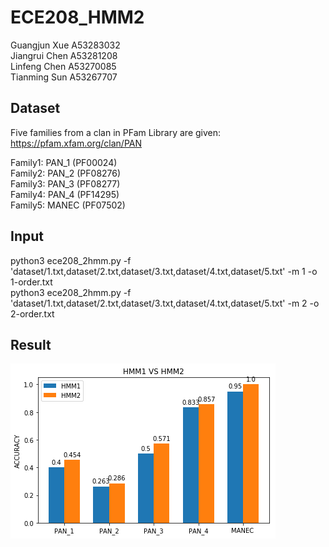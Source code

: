 # ECE208_HMM2

Guangjun Xue A53283032\
Jiangrui Chen A53281208\
Linfeng Chen A53270085\
Tianming Sun A53267707

## Dataset
Five families from a clan in PFam Library are given:\
https://pfam.xfam.org/clan/PAN 

Family1: PAN_1 (PF00024)\
Family2: PAN_2 (PF08276)\
Family3: PAN_3 (PF08277)\
Family4: PAN_4 (PF14295)\
Family5: MANEC (PF07502)

## Input
python3 ece208_2hmm.py -f 'dataset/1.txt,dataset/2.txt,dataset/3.txt,dataset/4.txt,dataset/5.txt' -m 1 -o 1-order.txt\
python3 ece208_2hmm.py -f 'dataset/1.txt,dataset/2.txt,dataset/3.txt,dataset/4.txt,dataset/5.txt' -m 2 -o 2-order.txt

## Result
![loading error](https://github.com/l6chen/ECE208_HMM2/blob/master/Results/hmm1%20vs%20hmm2.jpg)
